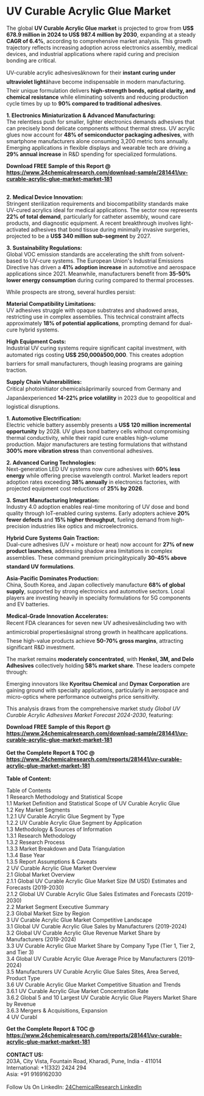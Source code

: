 <h1>UV Curable Acrylic Glue Market</h1><p>The global <strong>UV Curable Acrylic Glue market</strong> is projected to grow from <strong>US$ 678.9 million in 2024 to US$ 987.4 million by 2030</strong>, expanding at a steady <strong>CAGR of 6.4%</strong>, according to comprehensive market analysis. This growth trajectory reflects increasing adoption across electronics assembly, medical devices, and industrial applications where rapid curing and precision bonding are critical.</p><p>UV-curable acrylic adhesivesâknown for their <strong>instant curing under ultraviolet light</strong>âhave become indispensable in modern manufacturing. Their unique formulation delivers <strong>high-strength bonds, optical clarity, and chemical resistance</strong> while eliminating solvents and reducing production cycle times by up to <strong>90% compared to traditional adhesives</strong>.</p><p><strong>1. Electronics Miniaturization &amp; Advanced Manufacturing:</strong><br>
The relentless push for smaller, lighter electronics demands adhesives that can precisely bond delicate components without thermal stress. UV acrylic glues now account for <strong>48% of semiconductor packaging adhesives</strong>, with smartphone manufacturers alone consuming 3,200 metric tons annually. Emerging applications in flexible displays and wearable tech are driving a <strong>29% annual increase</strong> in R&amp;D spending for specialized formulations.</p><div><b>Download FREE Sample of this Report @ 
            <a href="https://www.24chemicalresearch.com/download-sample/281441/uv-curable-acrylic-glue-market-market-181">
            https://www.24chemicalresearch.com/download-sample/281441/uv-curable-acrylic-glue-market-market-181</a></b></div><br><p><strong>2. Medical Device Innovation:</strong><br>
Stringent sterilization requirements and biocompatibility standards make UV-cured acrylics ideal for medical applications. The sector now represents <strong>22% of total demand</strong>, particularly for catheter assembly, wound care products, and diagnostic equipment. A recent breakthrough involves light-activated adhesives that bond tissue during minimally invasive surgeries, projected to be a <strong>US$ 340 million sub-segment</strong> by 2027.</p><p><strong>3. Sustainability Regulations:</strong><br>
Global VOC emission standards are accelerating the shift from solvent-based to UV-cure systems. The European Union's Industrial Emissions Directive has driven a <strong>41% adoption increase</strong> in automotive and aerospace applications since 2021. Meanwhile, manufacturers benefit from <strong>35-50% lower energy consumption</strong> during curing compared to thermal processes.</p><p>While prospects are strong, several hurdles persist:</p><p><strong>Material Compatibility Limitations:</strong><br>
	UV adhesives struggle with opaque substrates and shadowed areas, restricting use in complex assemblies. This technical constraint affects approximately <strong>18% of potential applications</strong>, prompting demand for dual-cure hybrid systems.</p><p><strong>High Equipment Costs:</strong><br>
	Industrial UV curing systems require significant capital investment, with automated rigs costing <strong>US$ 250,000â500,000</strong>. This creates adoption barriers for small manufacturers, though leasing programs are gaining traction.</p><p><strong>Supply Chain Vulnerabilities:</strong><br>
	Critical photoinitiator chemicalsâprimarily sourced from Germany and Japanâexperienced <strong>14-22% price volatility</strong> in 2023 due to geopolitical and logistical disruptions.</p><p><strong>1. Automotive Electrification:</strong><br>
Electric vehicle battery assembly presents a <strong>US$ 120 million incremental opportunity</strong> by 2028. UV glues bond battery cells without compromising thermal conductivity, while their rapid cure enables high-volume production. Major manufacturers are testing formulations that withstand <strong>300% more vibration stress</strong> than conventional adhesives.</p><p><strong>2. Advanced Curing Technologies:</strong><br>
Next-generation LED UV systems now cure adhesives with <strong>60% less energy</strong> while offering precise wavelength control. Market leaders report adoption rates exceeding <strong>38% annually</strong> in electronics factories, with projected equipment cost reductions of <strong>25% by 2026</strong>.</p><p><strong>3. Smart Manufacturing Integration:</strong><br>
Industry 4.0 adoption enables real-time monitoring of UV dose and bond quality through IoT-enabled curing systems. Early adopters achieve <strong>20% fewer defects</strong> and <strong>15% higher throughput</strong>, fueling demand from high-precision industries like optics and microelectronics.</p><p><strong>Hybrid Cure Systems Gain Traction:</strong><br>
	Dual-cure adhesives (UV + moisture or heat) now account for <strong>27% of new product launches</strong>, addressing shadow area limitations in complex assemblies. These command premium pricingâtypically <strong>30-45% above standard UV formulations</strong>.</p><p><strong>Asia-Pacific Dominates Production:</strong><br>
	China, South Korea, and Japan collectively manufacture <strong>68% of global supply</strong>, supported by strong electronics and automotive sectors. Local players are investing heavily in specialty formulations for 5G components and EV batteries.</p><p><strong>Medical-Grade Innovation Accelerates:</strong><br>
	Recent FDA clearances for seven new UV adhesivesâincluding two with antimicrobial propertiesâsignal strong growth in healthcare applications. These high-value products achieve <strong>50-70% gross margins</strong>, attracting significant R&amp;D investment.</p><p>The market remains <strong>moderately concentrated</strong>, with <strong>Henkel, 3M, and Delo Adhesives</strong> collectively holding <strong>58% market share</strong>. These leaders compete through:</p><p>Emerging innovators like <strong>Kyoritsu Chemical</strong> and <strong>Dymax Corporation</strong> are gaining ground with specialty applications, particularly in aerospace and micro-optics where performance outweighs price sensitivity.</p><p>This analysis draws from the comprehensive market study <em>Global UV Curable Acrylic Adhesives Market Forecast 2024-2030</em>, featuring:</p><div><b>Download FREE Sample of this Report @ 
            <a href="https://www.24chemicalresearch.com/download-sample/281441/uv-curable-acrylic-glue-market-market-181">
            https://www.24chemicalresearch.com/download-sample/281441/uv-curable-acrylic-glue-market-market-181</a></b></div><br><div><b>Get the Complete Report & TOC @ 
            <a href="https://www.24chemicalresearch.com/reports/281441/uv-curable-acrylic-glue-market-market-181">
            https://www.24chemicalresearch.com/reports/281441/uv-curable-acrylic-glue-market-market-181</a></b></div><br>
            <b>Table of Content:</b><p>Table of Contents<br />
 1 Research Methodology and Statistical Scope<br />
 1.1 Market Definition and Statistical Scope of UV Curable Acrylic Glue<br />
 1.2 Key Market Segments<br />
 1.2.1 UV Curable Acrylic Glue Segment by Type<br />
 1.2.2 UV Curable Acrylic Glue Segment by Application<br />
 1.3 Methodology & Sources of Information<br />
 1.3.1 Research Methodology<br />
 1.3.2 Research Process<br />
 1.3.3 Market Breakdown and Data Triangulation<br />
 1.3.4 Base Year<br />
 1.3.5 Report Assumptions & Caveats<br />
 2 UV Curable Acrylic Glue Market Overview<br />
 2.1 Global Market Overview<br />
 2.1.1 Global UV Curable Acrylic Glue Market Size (M USD) Estimates and Forecasts (2019-2030)<br />
 2.1.2 Global UV Curable Acrylic Glue Sales Estimates and Forecasts (2019-2030)<br />
 2.2 Market Segment Executive Summary<br />
 2.3 Global Market Size by Region<br />
 3 UV Curable Acrylic Glue Market Competitive Landscape<br />
 3.1 Global UV Curable Acrylic Glue Sales by Manufacturers (2019-2024)<br />
 3.2 Global UV Curable Acrylic Glue Revenue Market Share by Manufacturers (2019-2024)<br />
 3.3 UV Curable Acrylic Glue Market Share by Company Type (Tier 1, Tier 2, and Tier 3)<br />
 3.4 Global UV Curable Acrylic Glue Average Price by Manufacturers (2019-2024)<br />
 3.5 Manufacturers UV Curable Acrylic Glue Sales Sites, Area Served, Product Type<br />
 3.6 UV Curable Acrylic Glue Market Competitive Situation and Trends<br />
 3.6.1 UV Curable Acrylic Glue Market Concentration Rate<br />
 3.6.2 Global 5 and 10 Largest UV Curable Acrylic Glue Players Market Share by Revenue<br />
 3.6.3 Mergers & Acquisitions, Expansion<br />
 4 UV Curabl</p><div><b>Get the Complete Report & TOC @ 
            <a href="https://www.24chemicalresearch.com/reports/281441/uv-curable-acrylic-glue-market-market-181">
            https://www.24chemicalresearch.com/reports/281441/uv-curable-acrylic-glue-market-market-181</a></b></div><br><b>CONTACT US:</b><br>
            203A, City Vista, Fountain Road, Kharadi, Pune, India - 411014<br>
            International: +1(332) 2424 294<br>
            Asia: +91 9169162030 <br><br>
            Follow Us On LinkedIn: <a href="https://www.linkedin.com/company/24chemicalresearch/">24ChemicalResearch LinkedIn</a>